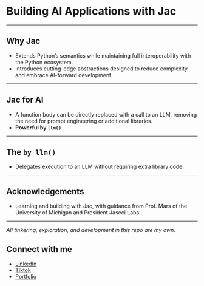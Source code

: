 # Building AI Applications with Jac
---

## Why Jac
- Extends Python’s semantics while maintaining full interoperability with the Python ecosystem.  
- Introduces cutting-edge abstractions designed to reduce complexity and embrace AI-forward development.  

---

## Jac for AI
- A function body can be directly replaced with a call to an LLM, removing the need for prompt engineering or additional libraries.  
- **Powerful by `llm()`**  

---

## The `by llm()`
- Delegates execution to an LLM without requiring extra library code.  

---

## Acknowledgements
- Learning and building with Jac, with guidance from Prof. Mars of the University of Michigan and President Jaseci Labs.  

---

_All tinkering, exploration, and development in this repo are my own._  

## Connect with me
- [LinkedIn](https://linkedin.com/in/frandel-wanjawa)
- [Tiktok](https://www.tiktok.com/@engcapn)  
- [Portfolio](https://franfreezy.github.io/DearestFW/#/)  
